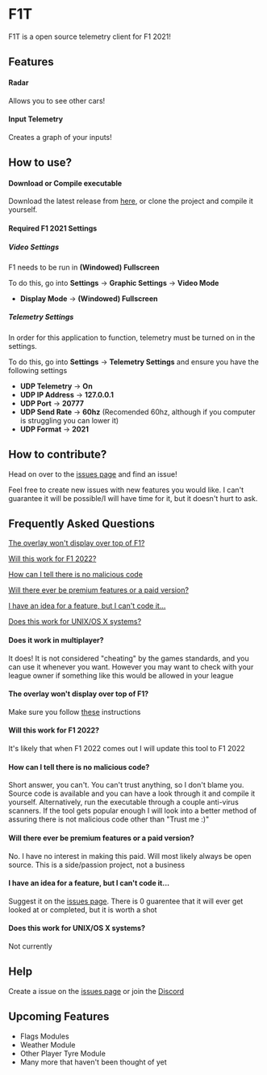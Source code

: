 # F1T

F1T is a open source telemetry client for F1 2021!

## Features

#### Radar
Allows you to see other cars!

#### Input Telemetry
Creates a graph of your inputs!

## How to use?

#### Download or Compile executable
Download the latest release from [here](https://github.com/ryanabaker/F1T/releases "Releases"), or clone the project and compile it yourself.

#### Required F1 2021 Settings

##### Video Settings
F1 needs to be run in **(Windowed) Fullscreen**

To do this, go into **Settings** -> **Graphic Settings** -> **Video Mode** 

- **Display Mode** -> **(Windowed) Fullscreen**

##### Telemetry Settings
In order for this application to function, telemetry must be turned on in the settings.

To do this, go into **Settings** -> **Telemetry Settings** and ensure you have the following settings

- **UDP Telemetry** -> **On**
- **UDP IP Address** -> **127.0.0.1**
- **UDP Port** -> **20777**
- **UDP Send Rate** -> **60hz** (Recomended 60hz, although if you computer is struggling you can lower it)
- **UDP Format** -> **2021**


## How to contribute?
Head on over to the [issues page](https://github.com/ryanabaker/F1T/issues "Issues") and find an issue!

Feel free to create new issues with new features you would like. I can't guarantee it will be possible/I will have time for it, but it doesn't hurt to ask. 

## Frequently Asked Questions
[The overlay won't display over top of F1?](#the-overlay-wont-display-over-top-of-f1)

[Will this work for F1 2022?](#will-this-work-for-f1-2022)

[How can I tell there is no malicious code](#how-can-i-tell-there-is-no-malicious-code)

[Will there ever be premium features or a paid version?](#will-there-ever-be-premium-features-or-a-paid-version)

[I have an idea for a feature, but I can't code it...](#i-have-an-idea-for-a-feature-but-i-cant-code-it)

[Does this work for UNIX/OS X systems?](#does-this-work-for-unixos-x-systems)


#### Does it work in multiplayer?
It does! It is not considered "cheating" by the games standards, and you can use it whenever you want. However you may want to check with your league owner if something like this would be allowed in your league
#### The overlay won't display over top of F1?
Make sure you follow [these](##how-to-use?) instructions
#### Will this work for F1 2022?
It's likely that when F1 2022 comes out I will update this tool to F1 2022
#### How can I tell there is no malicious code?
Short answer, you can't. You can't trust anything, so I don't blame you. Source code is available and you can have a look through it and compile it yourself. Alternatively, run the executable through a couple anti-virus scanners. If the tool gets popular enough I will look into a better method of assuring there is not malicious code other than "Trust me :)"
#### Will there ever be premium features or a paid version?
No. I have no interest in making this paid. Will most likely always be open source. This is a side/passion project, not a business
#### I have an idea for a feature, but I can't code it...
Suggest it on the [issues page](https://github.com/ryanabaker/F1T/issues "Issues"). There is 0 guarentee that it will ever get looked at or completed, but it is worth a shot
#### Does this work for UNIX/OS X systems?
Not currently

## Help
Create a issue on the [issues page](https://github.com/ryanabaker/F1T/issues "Issues") or join the [Discord](discordlinktocome)

## Upcoming Features
- Flags Modules
- Weather Module
- Other Player Tyre Module
- Many more that haven't been thought of yet

